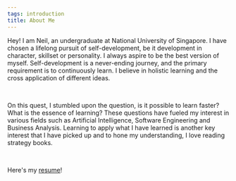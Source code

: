 ```yaml
---
tags: introduction
title: About Me
---
```


Hey! I am Neil, an undergraduate at National University of Singapore. I have chosen a lifelong pursuit of self-development, be it development in character, skillset or personality. I always aspire to be the best version of myself. Self-development is a never-ending journey, and the primary requirement is to continuously learn. I believe in holistic learning and the cross application of different ideas.

<br/>

On this quest, I stumbled upon the question, is it possible to learn faster? What is the essence of learning? These questions have fueled my interest in various fields such as Artificial Intelligence, Software Engineering and Business Analysis. Learning to apply what I have learned is another key interest that I have picked up and to hone my understanding, I love reading strategy books.  

<br/>

Here's my [resume](www.google.com)!

